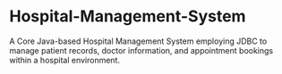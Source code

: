 # Hospital-Management-System
A Core Java-based Hospital Management System employing JDBC to manage patient records, doctor information, and appointment bookings within a hospital environment.
